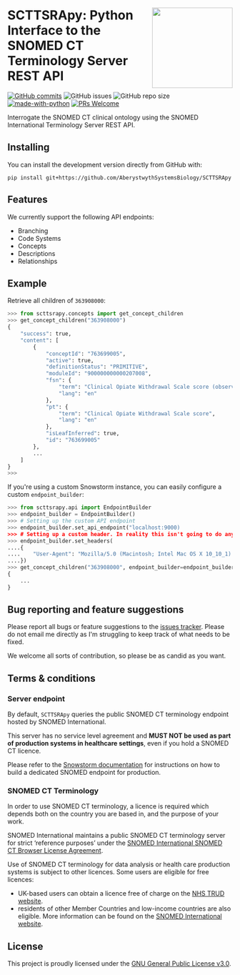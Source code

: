 # <img src="https://svgshare.com/i/dke.svg" align="right" width="180px" />SCTTSRApy: Python Interface to the SNOMED CT Terminology Server REST API


[![GitHub commits](https://badgen.net/github/commits/AberystwythSystemsBiology/SCTTSRApy/main)](https://GitHub.com/AberystwythSystemsBiology/SCTTSRApy/main/commit/)
![GitHub issues](https://img.shields.io/github/issues/AberystwythSystemsBiology/SCTTSRApy)
![GitHub repo size](https://img.shields.io/github/repo-size/AberystwythSystemsBiology/SCTTSRApy)
[![made-with-python](https://img.shields.io/badge/Made%20with-Python-1f425f.svg)](https://www.python.org/)
[![PRs Welcome](https://img.shields.io/badge/PRs-welcome-brightgreen.svg?style=flat-square)](http://makeapullrequest.com)

Interrogate the SNOMED CT clinical ontology using the SNOMED International Terminology Server REST API.


## Installing

You can install the development version directly from GitHub with:

```
pip install git+https://github.com/AberystwythSystemsBiology/SCTTSRApy
```

## Features

We currently support the following API endpoints:

- Branching
- Code Systems
- Concepts
- Descriptions
- Relationships

## Example

Retrieve all children of `363908000`:

```python
>>> from scttsrapy.concepts import get_concept_children
>>> get_concept_children("363908000")
{
    "success": true,
    "content": [
        {
            "conceptId": "763699005",
            "active": true,
            "definitionStatus": "PRIMITIVE",
            "moduleId": "900000000000207008",
            "fsn": {
                "term": "Clinical Opiate Withdrawal Scale score (observable entity)",
                "lang": "en"
            },
            "pt": {
                "term": "Clinical Opiate Withdrawal Scale score",
                "lang": "en"
            },
            "isLeafInferred": true,
            "id": "763699005"
        },
        ...
    ]
}
>>>
```

If you're using a custom Snowstorm instance, you can easily configure a custom `endpoint_builder`:

```python
>>> from scttsrapy.api import EndpointBuilder
>>> endpoint_builder = EndpointBuilder()
>>> # Setting up the custom API endpoint
>>> endpoint_builder.set_api_endpoint("localhost:9000)
>>> # Setting up a custom header. In reality this isn't going to do anything, but you may want to lock your Snowstorm API behind a JWT.
>>> endpoint_builder.set_headers(
....{
....    "User-Agent": "Mozilla/5.0 (Macintosh; Intel Mac OS X 10_10_1) AppleWebKit/537.36 (KHTML, like Gecko) Chrome/39.0.2171.95 Safari/537.36"
....})
>>> get_concept_children("363908000", endpoint_builder=endpoint_builder)
{
    ...
}
```

## Bug reporting and feature suggestions

Please report all bugs or feature suggestions to the [issues tracker](https://www.github.com/AberystwythSystemsBiology/SCTTSRApy/issues). Please do not email me directly as I'm struggling to keep track of what needs to be fixed.

We welcome all sorts of contribution, so please be as candid as you want.

## Terms & conditions

### Server endpoint

By default, `SCTTSRApy` queries the public SNOMED CT terminology endpoint hosted by SNOMED International.

This server has no service level agreement and **MUST NOT be used as part of production systems in healthcare settings**, even if you hold a SNOMED CT licence.

Please refer to the [Snowstorm documentation](https://github.com/IHTSDO/snowstorm/blob/master/docs/getting-started.md) for instructions on how to build a dedicated SNOMED endpoint for production.

### SNOMED CT Terminology

In order to use SNOMED CT terminology, a licence is required which depends both on the country you are based in, and the purpose of your work.

SNOMED International maintains a public SNOMED CT terminology server for strict ‘reference purposes’ under the [SNOMED International SNOMED CT Browser License Agreement](https://browser.ihtsdotools.org/).

Use of SNOMED CT terminology for data analysis or health care production systems is subject to other licences. Some users are eligible for free licences:

- UK-based users can obtain a licence free of charge on the [NHS TRUD website](https://isd.digital.nhs.uk/trud/users/guest/filters/0/home).
- residents of other Member Countries and low-income countries are also eligible. More information can be found on the [SNOMED International website](https://www.snomed.org/snomed-ct/get-snomed).

## License

This project is proudly licensed under the [GNU General Public License v3.0](https://raw.githubusercontent.com/AberystwythSystemsBiology/SCTTSRApy/main/LICENSE).
